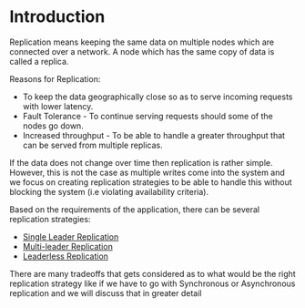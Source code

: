 # Introduction
Replication means keeping the same data on multiple nodes which are connected over a network. A node which has the same copy of data is called a replica.

Reasons for Replication:
- To keep the data geographically close so as to serve incoming requests with lower latency.
- Fault Tolerance - To continue serving requests should some of the nodes go down.
- Increased throughput - To be able to handle a greater throughput that can be served from multiple replicas.

If the data does not change over time then replication is rather simple. 
However, this is not the case as multiple writes come into the system and we focus on creating replication strategies to be able to handle this without blocking the system (i.e violating availability criteria).

Based on the requirements of the application, there can be several replication strategies:
- [Single Leader Replication](./Single-Leader.md)
- [Multi-leader Replication](./Multi-leader.md)
- [Leaderless Replication](./Leaderless.md)

There are many tradeoffs that gets considered as to what would be the right replication strategy like if we have to go with Synchronous or Asynchronous replication and we will discuss that in greater detail

